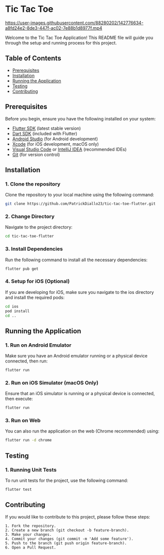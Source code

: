 # Tic Tac Toe


https://user-images.githubusercontent.com/88280202/142776634-a8fd24e2-8de3-447f-ac02-7e88b1d8977f.mp4

Welcome to the Tic Tac Toe Application! This README file will guide you through the setup and running process for this project.

## Table of Contents

- [Prerequisites](#prerequisites)
- [Installation](#installation)
- [Running the Application](#running-the-application)
- [Testing](#testing)
- [Contributing](#contributing)

## Prerequisites

Before you begin, ensure you have the following installed on your system:

- [Flutter SDK](https://flutter.dev/docs/get-started/install) (latest stable version)
- [Dart SDK](https://dart.dev/get-dart) (included with Flutter)
- [Android Studio](https://developer.android.com/studio) (for Android development)
- [Xcode](https://developer.apple.com/xcode/) (for iOS development, macOS only)
- [Visual Studio Code](https://code.visualstudio.com/) or [IntelliJ IDEA](https://www.jetbrains.com/idea/) (recommended IDEs)
- [Git](https://git-scm.com/) (for version control)

## Installation

### 1. Clone the repository

Clone the repository to your local machine using the following command:

```bash
git clone https://github.com/PatrickDiallo23/tic-tac-toe-flutter.git
```

### 2. Change Directory

Navigate to the project directory:

```bash
cd tic-tac-toe-flutter
```
### 3. Install Dependencies

Run the following command to install all the necessary dependencies:

```bash
flutter pub get
```
### 4. Setup for iOS (Optional)

If you are developing for iOS, make sure you navigate to the ios directory and install the required pods:

```bash
cd ios
pod install
cd ..
```
## Running the Application

### 1. Run on Android Emulator
Make sure you have an Android emulator running or a physical device connected, then run:

```bash
flutter run
```

### 2. Run on iOS Simulator (macOS Only)
Ensure that an iOS simulator is running or a physical device is connected, then execute:

```bash
flutter run
```

### 3. Run on Web
You can also run the application on the web (Chrome recommended) using:

```bash
flutter run -d chrome
```

## Testing

### 1. Running Unit Tests
To run unit tests for the project, use the following command:

```bash
flutter test
```

## Contributing
If you would like to contribute to this project, please follow these steps:

```
1. Fork the repository.
2. Create a new branch (git checkout -b feature-branch).
3. Make your changes.
4. Commit your changes (git commit -m 'Add some feature').
5. Push to the branch (git push origin feature-branch).
6. Open a Pull Request.
```


